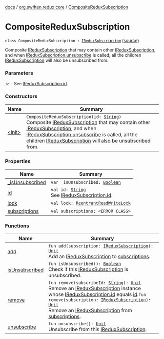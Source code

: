 [docs](../../index.md) / [org.swiften.redux.core](../index.md) / [CompositeReduxSubscription](./index.md)

# CompositeReduxSubscription

`class CompositeReduxSubscription : `[`IReduxSubscription`](../-i-redux-subscription/index.md) [(source)](https://github.com/protoman92/KotlinRedux/tree/master/common/common-core/src/main/kotlin/org/swiften/redux/core/Subscription.kt#L63)

Composite [IReduxSubscription](../-i-redux-subscription/index.md) that may contain other [IReduxSubscription](../-i-redux-subscription/index.md), and when
[IReduxSubscription.unsubscribe](../-i-redux-subscription/unsubscribe.md) is called, all the children [IReduxSubscription](../-i-redux-subscription/index.md) will also
be unsubscribed from.

### Parameters

`id` - See [IReduxSubscription.id](../-i-redux-subscription/id.md).

### Constructors

| Name | Summary |
|---|---|
| [&lt;init&gt;](-init-.md) | `CompositeReduxSubscription(id: `[`String`](https://kotlinlang.org/api/latest/jvm/stdlib/kotlin/-string/index.html)`)`<br>Composite [IReduxSubscription](../-i-redux-subscription/index.md) that may contain other [IReduxSubscription](../-i-redux-subscription/index.md), and when [IReduxSubscription.unsubscribe](../-i-redux-subscription/unsubscribe.md) is called, all the children [IReduxSubscription](../-i-redux-subscription/index.md) will also be unsubscribed from. |

### Properties

| Name | Summary |
|---|---|
| [_isUnsubscribed](_is-unsubscribed.md) | `var _isUnsubscribed: `[`Boolean`](https://kotlinlang.org/api/latest/jvm/stdlib/kotlin/-boolean/index.html) |
| [id](id.md) | `val id: `[`String`](https://kotlinlang.org/api/latest/jvm/stdlib/kotlin/-string/index.html)<br>See [IReduxSubscription.id](../-i-redux-subscription/id.md). |
| [lock](lock.md) | `val lock: `[`ReentrantReadWriteLock`](http://docs.oracle.com/javase/6/docs/api/java/util/concurrent/locks/ReentrantReadWriteLock.html) |
| [subscriptions](subscriptions.md) | `val subscriptions: <ERROR CLASS>` |

### Functions

| Name | Summary |
|---|---|
| [add](add.md) | `fun add(subscription: `[`IReduxSubscription`](../-i-redux-subscription/index.md)`): `[`Unit`](https://kotlinlang.org/api/latest/jvm/stdlib/kotlin/-unit/index.html)<br>Add an [IReduxSubscription](../-i-redux-subscription/index.md) to [subscriptions](subscriptions.md). |
| [isUnsubscribed](is-unsubscribed.md) | `fun isUnsubscribed(): `[`Boolean`](https://kotlinlang.org/api/latest/jvm/stdlib/kotlin/-boolean/index.html)<br>Check if this [IReduxSubscription](../-i-redux-subscription/index.md) is unsubscribed. |
| [remove](remove.md) | `fun remove(subscribeId: `[`String`](https://kotlinlang.org/api/latest/jvm/stdlib/kotlin/-string/index.html)`): `[`Unit`](https://kotlinlang.org/api/latest/jvm/stdlib/kotlin/-unit/index.html)<br>Remove an [IReduxSubscription](../-i-redux-subscription/index.md) instance whose [IReduxSubscription.id](../-i-redux-subscription/id.md) equals [id](id.md).`fun remove(subscription: `[`IReduxSubscription`](../-i-redux-subscription/index.md)`): `[`Unit`](https://kotlinlang.org/api/latest/jvm/stdlib/kotlin/-unit/index.html)<br>Remove an [IReduxSubscription](../-i-redux-subscription/index.md) from [subscriptions](subscriptions.md). |
| [unsubscribe](unsubscribe.md) | `fun unsubscribe(): `[`Unit`](https://kotlinlang.org/api/latest/jvm/stdlib/kotlin/-unit/index.html)<br>Unsubscribe from this [IReduxSubscription](../-i-redux-subscription/index.md). |
